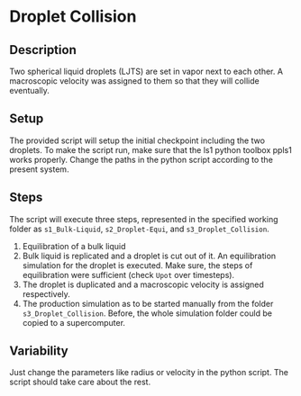 # Droplet Collision

## Description
Two spherical liquid droplets (LJTS) are set in vapor next to each other. A macroscopic velocity was assigned to them so that they will collide eventually.

## Setup
The provided script will setup the initial checkpoint including the two droplets. To make the script run, make sure that the ls1 python toolbox ppls1 works properly. Change the paths in the python script according to the present system.

## Steps
The script will execute three steps, represented in the specified working folder as `s1_Bulk-Liquid`, `s2_Droplet-Equi`, and `s3_Droplet_Collision`.
1. Equilibration of a bulk liquid
2. Bulk liquid is replicated and a droplet is cut out of it. An equilibration simulation for the droplet is executed. Make sure, the steps of equilibration were sufficient (check `Upot` over timesteps).
3. The droplet is duplicated and a macroscopic velocity is assigned respectively.
4. The production simulation as to be started manually from the folder `s3_Droplet_Collision`. Before, the whole simulation folder could be copied to a supercomputer.

## Variability
Just change the parameters like radius or velocity in the python script. The script should take care about the rest.

